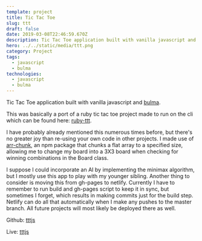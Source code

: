 ```yaml
---
template: project
title: Tic Tac Toe
slug: ttt
draft: false
date: 2019-03-08T22:46:59.670Z
description: Tic Tac Toe application built with vanilla javascript and bulma.
hero: ../../static/media/ttt.png
category: Project
tags:
  - javascript
  - bulma
technologies:
  - javascript
  - bulma
---
```

Tic Tac Toe application built with vanilla javascript and [bulma](https://bulma.io).

This was basically a port of a ruby tic tac toe project made to run on the cli which can be found here: [ruby-ttt](https://github.com/team5-microverse/ttt).

I have probably already mentioned this numerous times before, but there's no greater joy than re-using your own code in other projects. I made use of [arr-chunk](https://www.npmjs.com/package/arr-chunk), an npm package that chunks a flat array to a specified size, allowing me to change my  board into a 3X3 board when checking for winning combinations in the Board class.

I suppose I could incorporate an AI by implementing the minimax algorithm, but I mostly use this app to play with my younger sibling. Another thing to consider is moving this from gh-pages to netlify. Currently I have to remember to run build and gh-pages script to keep it in sync, but sometimes I forget, which results in making commits just for the build step. Netlify can do all that automatically when I make any pushes to the master branch. All future projects will most likely be deployed there as well.

Github: [tttjs](https://github.com/cdrani/tttjs)

Live: [tttjs](http://cdrani.github.io/tttjs)
